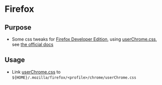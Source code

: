 # Firefox

## Purpose

- Some css tweaks for [Firefox Developer Edition](https://www.mozilla.org/en-US/firefox/developer/), using [userChrome.css](./userChrome.css), see [the official docs](https://support.mozilla.org/en-US/kb/contributors-guide-firefox-advanced-customization)

## Usage

- Link [userChrome.css](./userChrome.css) to `${HOME}/.mozilla/firefox/<profile>/chrome/userChrome.css`
